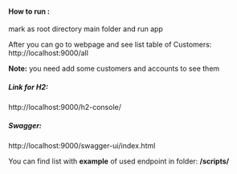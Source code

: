 #### How to run :
mark as root directory main folder and run app

After you can go to webpage and see list table of Customers:
http://localhost:9000/all

**Note:** you need add some customers and accounts to see them


##### Link for H2:
http://localhost:9000/h2-console/
##### Swagger:
http://localhost:9000/swagger-ui/index.html

You can find list with **example** of used endpoint in folder:
**/scripts/**


